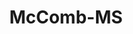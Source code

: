 ---
title: McComb-MS
slug: mccomb-ms
f_state:
- cms/state/mississippi.md
f_locations:
- cms/payday-loan/98-check-service-143.md
- cms/payday-loan/98-check-service-144.md
- cms/payday-loan/a-1-183.md
- cms/payday-loan/a-1-cash-inc-531.md
- cms/payday-loan/advance-america-1956.md
- cms/payday-loan/advance-america-1986.md
- cms/payday-loan/cash-for-titles-7566.md
- cms/payday-loan/check-cash-connections-10527.md
- cms/payday-loan/check-cashing-exchange-10864.md
- cms/payday-loan/check-exchange-of-mccomb-11264.md
- cms/payday-loan/check-into-cash-12122.md
- cms/payday-loan/check-into-cash-12145.md
- cms/payday-loan/check-into-cash-12146.md
- cms/payday-loan/check-into-cash-of-mississippi-13437.md
- cms/payday-loan/continental-currency-15365.md
- cms/payday-loan/defer-check-inc-15723.md
- cms/payday-loan/e-z-cash-16220.md
- cms/payday-loan/e-z-cash-16347.md
- cms/payday-loan/e-z-cash-16348.md
- cms/payday-loan/east-mc-comb-check-cash-16484.md
- cms/payday-loan/east-mccomb-check-cash-16485.md
- cms/payday-loan/eastmccomb-ch-cash-16491.md
- cms/payday-loan/family-check-advance-17502.md
- cms/payday-loan/family-check-advance-17503.md
- cms/payday-loan/log-cabin-check-cashing-20517.md
- cms/payday-loan/log-cabin-check-cashing-20518.md
- cms/payday-loan/national-cash-advance-22513.md
- cms/payday-loan/national-cash-advance-22526.md
- cms/payday-loan/pike-county-check-exchange-24359.md
- cms/payday-loan/pike-county-check-exchange-24360.md
- cms/payday-loan/quick-cash-24878.md
- cms/payday-loan/quick-cash-24881.md
- cms/payday-loan/quick-cash-for-checks-24989.md
- cms/payday-loan/quick-cash-for-titles-24995.md
- cms/payday-loan/quick-cash-inc-25072.md
- cms/payday-loan/speedee-cash-26646.md
- cms/payday-loan/speedee-cash-management-inc-26677.md
- cms/payday-loan/tv-profile-llc-27989.md
updated-on: '2024-05-30T13:41:28.615Z'
created-on: '2024-05-30T13:41:28.615Z'
published-on: '2024-05-30T13:54:32.469Z'
f_city: McComb
layout: '[city].html'
tags: city
---